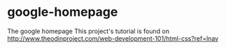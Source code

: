 # google-homepage
The google homepage
This project's tutorial is found on http://www.theodinproject.com/web-development-101/html-css?ref=lnav
